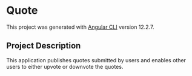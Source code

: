 # Quote
This project was generated with [Angular CLI](https://github.com/angular/angular-cli) version 12.2.7.
## Project Description
This application publishes quotes submitted by users and enables other users to either upvote or downvote the quotes.
